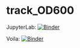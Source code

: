 # track_OD600

JupyterLab:
[![Binder](https://mybinder.org/badge_logo.svg)](https://mybinder.org/v2/gh/ZarulHanifah/track_OD600/HEAD)

Voila:
[![Binder](https://mybinder.org/badge_logo.svg)](https://mybinder.org/v2/gh/ZarulHanifah/track_OD600/HEAD?urlpath=voila%2Frender%2Fdraft_plotting.ipynb)
